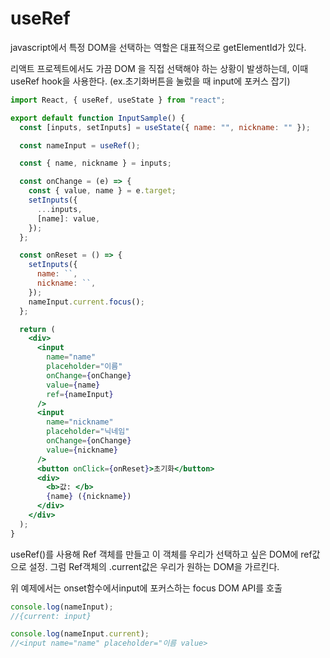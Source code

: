 # useRef

javascript에서 특정 DOM을 선택하는 역할은 대표적으로 getElementId가 있다.

리액트 프로젝트에서도 가끔 DOM 을 직접 선택해야 하는 상황이 발생하는데, 이때 useRef hook을 사용한다.
(ex.초기화버튼을 눌렀을 때 input에 포커스 잡기)

```jsx
import React, { useRef, useState } from "react";

export default function InputSample() {
  const [inputs, setInputs] = useState({ name: "", nickname: "" });

  const nameInput = useRef();

  const { name, nickname } = inputs;

  const onChange = (e) => {
    const { value, name } = e.target;
    setInputs({
      ...inputs,
      [name]: value,
    });
  };

  const onReset = () => {
    setInputs({
      name: ``,
      nickname: ``,
    });
    nameInput.current.focus();
  };

  return (
    <div>
      <input
        name="name"
        placeholder="이름"
        onChange={onChange}
        value={name}
        ref={nameInput}
      />
      <input
        name="nickname"
        placeholder="닉네임"
        onChange={onChange}
        value={nickname}
      />
      <button onClick={onReset}>초기화</button>
      <div>
        <b>값: </b>
        {name} ({nickname})
      </div>
    </div>
  );
}
```

useRef()를 사용해 Ref 객체를 만들고 이 객체를 우리가 선택하고 싶은 DOM에 ref값으로 설정. 그럼 Ref객체의 .current값은 우리가 원하는 DOM을 가르킨다.

위 예제에서는 onset함수에서input에 포커스하는 focus DOM API를 호출

```js
console.log(nameInput);
//{current: input}

console.log(nameInput.current);
//<input name="name" placeholder="이름 value>
```
